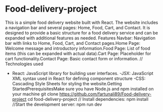 ﻿# Food-delivery-project
  This is a simple food delivery website built with React. The website includes a navigation bar and several pages: Home, Food, Cart, and Contact. 
   It is designed to provide a basic structure for a food delivery service and can be expanded with additional features as needed.
  Features
   Navbar: Navigation bar with links to
   Home, Food, Cart, and Contact pages.Home Page: Welcome message and introductory information.Food Page: List of food items (this can be expanded with actual data).Cart Page: Placeholder 
   for cart functionality.Contact Page: Basic contact form or information.
 // Technologies used
  - React: JavaScript library for building user interfaces.
  -JSX: JavaScript XML syntax used in React for defining component structure
  -CSS: Cascading Style Sheets for styling the website.Getting StartedPrerequisitesMake sure you have Node.js and npm installed on your machine
  git clone  https://github.com/fartunali89/Food-delivery-project
 cd food-delivery-project
// Install dependencies:
  npm install
//Start the development server:
  npm run dev



 
